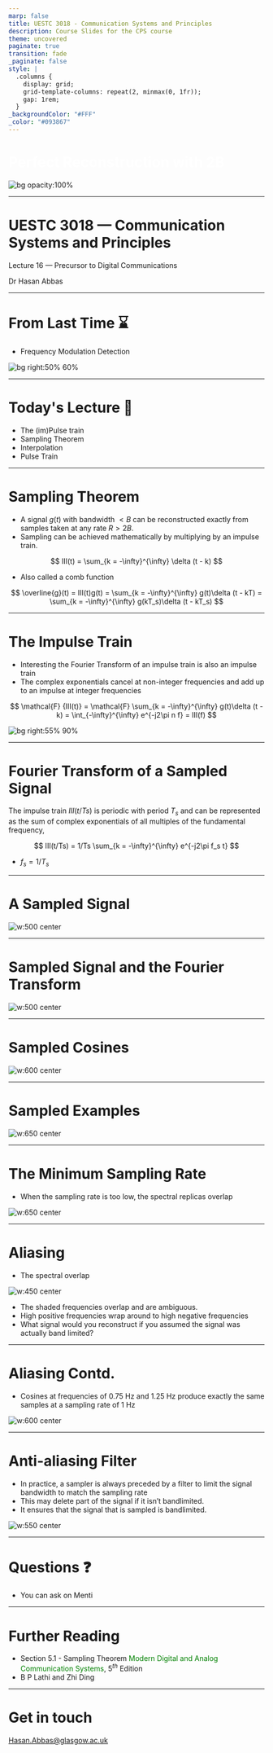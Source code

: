 ```yaml
---
marp: false
title: UESTC 3018 - Communication Systems and Principles
description: Course Slides for the CPS course
theme: uncovered
paginate: true
transition: fade
_paginate: false
style: |
  .columns {
    display: grid;
    grid-template-columns: repeat(2, minmax(0, 1fr));
    gap: 1rem;
  }
_backgroundColor: "#FFF"
_color: "#093867"
---
```



# <!--fit--> <span style="color:white"> Perfect Reconstruction with 2B </span>

![bg opacity:100%](assets/gradient3.png)

---

<!-- _header: ![h:5em](assets/UoG_keyline.svg) -->

# UESTC 3018 — Communication Systems and Principles

Lecture 16 — Precursor to Digital Communications

Dr Hasan Abbas
<!-- transition: fade -->
<!-- <style scoped>a { color: #eee; }</style> -->

<!-- This is presenter note. You can write down notes through HTML comment. -->

---

# From Last Time ⌛

- Frequency Modulation Detection
<!-- Need to change the QR code here -->
![bg right:50% 60%](assets/syncing.gif)

---

# Today's Lecture 📆

- The (im)Pulse train
- Sampling Theorem
- Interpolation
- Pulse Train

---

# Sampling Theorem

- A signal $g(t)$ with bandwidth $<B$ can be reconstructed exactly from samples taken at any rate $R>2B$.
- Sampling can be achieved mathematically by multiplying by an impulse train. 

$$
III(t) = \sum_{k = -\infty}^{\infty} \delta (t - k)
$$

- Also called a comb function

$$
\overline{g}(t) = III(t)g(t) = \sum_{k = -\infty}^{\infty} g(t)\delta (t - kT) = \sum_{k = -\infty}^{\infty} g(kT_s)\delta (t - kT_s)
$$

---

# The Impulse Train

- Interesting the Fourier Transform of an impulse train is also an impulse train
- The complex exponentials cancel at non-integer frequencies and add up to an impulse at integer frequencies

$$
\mathcal{F} {III(t)} = \mathcal{F} \sum_{k = -\infty}^{\infty} g(t)\delta (t - k) = \int_{-\infty}^{\infty} e^{-j2\pi n f} =  III(f)
$$

![bg right:55% 90%](assets/Samples.svg)

---

# Fourier Transform of a Sampled Signal

The impulse train $III(t/Ts)$ is periodic with period $T_s$ and can be represented as the sum of complex exponentials of all multiples of the
fundamental frequency,

$$
III(t/Ts) = 1/Ts \sum_{k = -\infty}^{\infty} e^{-j2\pi f_s t} 
$$

- $f_s = 1/T_s$

---

# A Sampled Signal

<style>
img[alt~="center"] {
  display: block;
  margin: 0 auto;
}
</style>

![w:500 center](assets/sampling_idea.svg)

---

# Sampled Signal and the Fourier Transform


<style>
img[alt~="center"] {
  display: block;
  margin: 0 auto;
}
</style>

![w:500 center](assets/sampling_alias.svg)


---

# Sampled Cosines

<style>
img[alt~="center"] {
  display: block;
  margin: 0 auto;
}
</style>

![w:600 center](assets/cosine_samples.svg)

---

# Sampled Examples

<style>
img[alt~="center"] {
  display: block;
  margin: 0 auto;
}
</style>

![w:650 center](assets/cosine_different_sampling.svg)

---

# The Minimum Sampling Rate
  
- When the sampling rate is too low, the spectral replicas overlap

<style>
img[alt~="center"] {
  display: block;
  margin: 0 auto;
}
</style>

![w:650 center](assets/aliasing_1.svg)

---

# Aliasing 

- The spectral overlap

<style>
img[alt~="center"] {
  display: block;
  margin: 0 auto;
}
</style>

![w:450 center](assets/aliasing_2.svg)

- The shaded frequencies overlap and are ambiguous.
- High positive frequencies wrap around to high negative frequencies
- What signal would you reconstruct if you assumed the signal was actually band limited?

---

# Aliasing Contd.

- Cosines at frequencies of 0.75 Hz and 1.25 Hz produce exactly the same samples at a sampling rate of 1 Hz

<style>
img[alt~="center"] {
  display: block;
  margin: 0 auto;
}
</style>

![w:600 center](assets/cosine_aliasing.svg)

---

# Anti-aliasing Filter

- In practice, a sampler is always preceded by a filter to limit the signal bandwidth to match the sampling rate
- This may delete part of the signal if it isn’t bandlimited.
- It ensures that the signal that is sampled is bandlimited.

<style>
img[alt~="center"] {
  display: block;
  margin: 0 auto;
}
</style>

![w:550 center](assets/alisaing_filter.svg)

---


# Questions ❓
- You can ask on Menti
<!-- 
<!-- Need to change the QR code here -->

---

# Further Reading 

- Section 5.1 - Sampling Theorem
<span style="color:green">Modern Digital and Analog Communication Systems</span>, $5^{th}$ Edition
- B P Lathi and Zhi Ding

---

# Get in touch

Hasan.Abbas@glasgow.ac.uk 